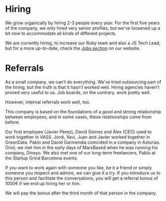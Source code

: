 # Hiring

We grow organically by hiring 2-3 people every year. For the first five years of the company, we only hired very senior profiles, but we've loosened up a bit now to accommodate all kinds of different projects.

We are currently hiring, to increase our Ruby team and also a JS Tech Lead, but for a more up-to-date, check the <a href="https://marsbased.com/jobs" title="MarsBased jobs" target="_blank">Jobs section</a> on our website.

# Referrals

As a small company, we can’t do everything. We’ve tried outsourcing part of the hiring, but the truth is that it hasn’t worked well. Hiring agencies haven’t proved very useful to us. Job boards, on the contrary, work pretty well.

However, internal referrals work well, too.

This company is based on the foundations of a good and strong relationship between employees, and in some cases, these relationships come from before. 

Our first employee (Javier Pérez), David Gómez and Àlex (CEO) used to work together in VASS. Jordi, Xavi, Juan and Javier worked together in GreenData. Pablo and David Garmendia coincided in a company in Asturias. Oriol, we met him in the early days of MarsBased when he was running his company, Dineyo. We also met one of our long-term freelancers, Pablo at the Startup Grind Barcelona events.

If you want to work again with someone you like, be it a friend or simply someone you respect and admire, we can give it a try. If you introduce us to this person and facilitate the conversations, you will get a referral bonus of 1000€ if we end up hiring her or him.

We will pay the bonus after the third month of that person in the company.